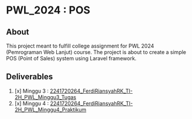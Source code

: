 # PWL_2024 : POS
## About
This project meant to fulfill college assignment for PWL 2024 (Pemrograman Web Lanjut) course. The project is about to create a simple POS (Point of Sales) system using Laravel framework.

## Deliverables
1. [x] Minggu 3 : [2241720264_FerdiRiansyahRK_TI-2H_PWL_Minggu3_Tugas](https://github.com/hoshigakikisame/PWL_2024.POS/blob/main/2241720264_FerdiRiansyahRK_TI-2H_PWL_Minggu3_Tugas.pdf) 
2. [x] Minggu 4 : [2241720264_FerdiRiansyahRK_TI-2H_PWL_Minggu4_Praktikum](https://github.com/hoshigakikisame/PWL_2024.POS/blob/Minggu-4/2241720264_FerdiRiansyahRK_TI-2H_PWL_Minggu4_Praktikum.pdf)